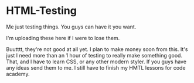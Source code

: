 # HTML-Testing
Me just testing things. You guys can have it you want.

I'm uploading these here if I were to lose them. 

Buutttt, they're not good at all yet. I plan to make money soon from this. It's just I need more than an 1 hour of testing to really make something good.
That, and I have to learn CSS, or any other modern styler. If you guys have any ideas send them to me. I still have to finish my HMTL lessons for code academy.
